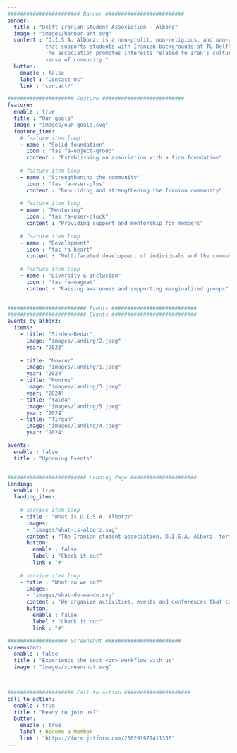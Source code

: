 ```yaml
---
####################### Banner #########################
banner:
  title : "Delft Iranian Student Association - Alborz"
  image : "images/banner-art.svg"
  content : "D.I.S.A. Alborz, is a non-profit, non-religious, and non-partisan association
            that supports students with Iranian backgrounds at TU Delft. </br></br>
            The association promotes interests related to Iran’s culture, history, and students, fostering a
            sense of community."
  button:
    enable : false
    label : "Contact Us"
    link : "contact/"

##################### Feature ##########################
feature:
  enable : true
  title : "Our goals"
  image : "images/our-goals.svg"
  feature_item:
    # feature item loop
    - name : "Solid foundation"
      icon : "fas fa-object-group"
      content : "Establishing an association with a firm foundation"
      
    # feature item loop
    - name : "Strengthening the community"
      icon : "fas fa-user-plus"
      content : "Rebuilding and strengthening the Iranian community"
      
    # feature item loop
    - name : "Mentoring"
      icon : "fas fa-user-clock"
      content : "Providing support and mentorship for members"
      
    # feature item loop
    - name : "Development"
      icon : "fas fa-heart"
      content : "Multifaceted development of individuals and the community"
      
    # feature item loop
    - name : "Diversity & Inclusion"
      icon : "fas fa-magnet"
      content : "Raising awareness and supporting marginalized groups"
      

######################### Events ###########################
######################### Events ###########################
events_by_alborz:
  items:
    - title: "Sizdeh-Bedar"
      image: "images/landing/2.jpeg"
      year: "2023"
      
    - title: "Nowruz"
      image: "images/landing/1.jpeg"
      year: "2024"
    - title: "Nowruz"
      image: "images/landing/3.jpeg"
      year: "2024"
    - title: "Yalda"
      image: "images/landing/5.jpeg"
      year: "2024"
    - title: "Tirgan"
      image: "images/landing/4.jpeg"
      year: "2024"

events:
  enable : false
  title : "Upcoming Events" 


######################### Landing Page #####################
landing:
  enable : true
  landing_item:
        
    # service item loop
    - title : "What is D.I.S.A. Alborz?"
      images:
      - "images/what-is-alborz.svg"
      content : "The Iranian student association, D.I.S.A. Alborz, formerly known as I.S.S.T.U.D., aims to promote and expand the interests of students with an Iranian background and others with a connection to the TU Delft, or interests concerning Iran and Iranian cultures and history. We are a non- profit, non-religious and non-partisan association."
      button:
        enable : false
        label : "Check it out"
        link : "#"
        
    # service item loop
    - title : "What do we do?"
      images:
      - "images/what-do-we-do.svg"
      content : "We organize activities, events and conferences that cover a wide range of interests, with consideration for the physical, intellectual, emotional and spiritual wellbeing of our members. On top of all that, we celebrate ancient traditions of Iran as well, such as Yalda, Nowruz and many more!"
      button:
        enable : false
        label : "Check it out"
        link : "#"

################### Screenshot ########################
screenshot:
  enable : false
  title : "Experience the best <br> workflow with us"
  image : "images/screenshot.svg"

  

##################### Call to action #####################
call_to_action:
  enable : true
  title : "Ready to join us?"
  button:
    enable : true
    label : Become a Member
    link : "https://form.jotform.com/230291977411356"
---
```

